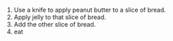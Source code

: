 1. Use a knife to apply peanut butter to a slice of bread.
2. Apply jelly to that slice of bread.
3. Add the other slice of bread.
4. eat
